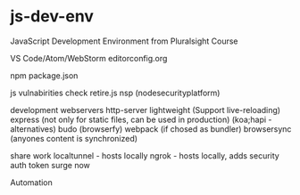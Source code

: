 # js-dev-env
JavaScript Development Environment from Pluralsight Course

VS Code/Atom/WebStorm
editorconfig.org

npm
package.json

js vulnabirities check
retire.js
nsp (nodesecurityplatform)

development webservers
http-server
lightweight (Support live-reloading)
express (not only for static files, can be used in production) (koa;hapi - alternatives)
budo (browserfy)
webpack (if chosed as bundler)
browsersync (anyones content is synchronized)

share work
localtunnel - hosts locally 
ngrok - hosts locally, adds security auth token
surge
now

Automation
